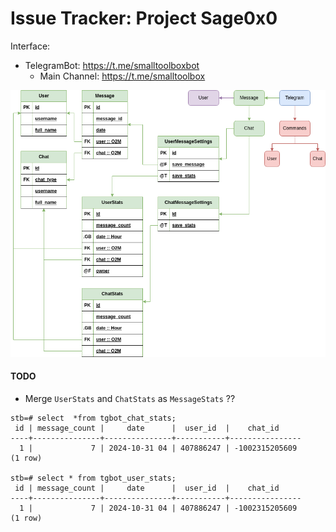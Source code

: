 # Issue Tracker: Project Sage0x0

Interface:
  - TelegramBot: https://t.me/smalltoolboxbot
    - Main Channel: https://t.me/smalltoolbox

<div align="center">
  <img src="./static/readme/TgBot.png" />
</div>


#### TODO
- Merge `UserStats` and `ChatStats` as `MessageStats` ??
```
stb=# select  *from tgbot_chat_stats;
 id | message_count |     date      |  user_id  |    chat_id
----+---------------+---------------+-----------+----------------
  1 |             7 | 2024-10-31 04 | 407886247 | -1002315205609
(1 row)

stb=# select * from tgbot_user_stats;
 id | message_count |     date      |  user_id  |    chat_id
----+---------------+---------------+-----------+----------------
  1 |             7 | 2024-10-31 04 | 407886247 | -1002315205609
(1 row)
```
